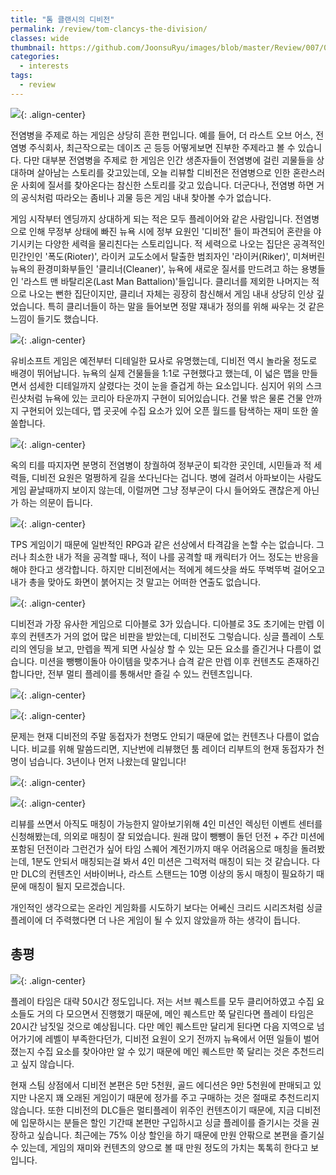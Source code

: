 ```yaml
---
title: "톰 클랜시의 디비전"
permalink: /review/tom-clancys-the-division/
classes: wide
thumbnail: https://github.com/JoonsuRyu/images/blob/master/Review/007/00.jpg?raw=true
categories:
  - interests
tags:
  - review
---
```


![](https://github.com/JoonsuRyu/images/blob/master/Review/007/00.jpg?raw=true){: .align-center}

전염병을 주제로 하는 게임은 상당히 흔한 편입니다. 예를 들어, 더 라스트 오브 어스, 전염병 주식회사, 최근작으로는 데이즈 곤 등등 어떻게보면 진부한 주제라고 볼 수 있습니다. 다만 대부분 전염병을 주제로 한 게임은 인간 생존자들이 전염병에 걸린 괴물들을 상대하며 살아남는 스토리를 갖고있는데, 오늘 리뷰할 디비전은 전염병으로 인한 혼란스러운 사회에 질서를 찾아온다는 참신한 스토리를 갖고 있습니다. 더군다나, 전염병 하면 거의 공식처럼 따라오는 좀비나 괴물 등은 게임 내내 찾아볼 수가 없습니다.

게임 시작부터 엔딩까지 상대하게 되는 적은 모두 플레이어와 같은 사람입니다. 전염병으로 인해 무정부 상태에 빠진 뉴욕 시에 정부 요원인 '디비전' 들이 파견되어 혼란을 야기시키는 다양한 세력을 물리친다는 스토리입니다. 적 세력으로 나오는 집단은 공격적인 민간인인 '폭도(Rioter)', 라이커 교도소에서 탈출한 범죄자인 '라이커(Riker)', 미쳐버린 뉴욕의 환경미화부들인 '클리너(Cleaner)', 뉴욕에 새로운 질서를 만드려고 하는 용병들인 '라스트 맨 바탈리온(Last Man Battalion)'들입니다. 클리너를 제외한 나머지는 적으로 나오는 뻔한 집단이지만, 클리너 자체는 굉장히 참신해서 게임 내내 상당히 인상 깊었습니다. 특히 클리너들이 하는 말을 들어보면 정말 쟤내가 정의를 위해 싸우는 것 같은 느낌이 들기도 했습니다.

![](https://github.com/JoonsuRyu/images/blob/master/Review/007/01.jpg?raw=true){: .align-center}

유비소프트 게임은 예전부터 디테일한 묘사로 유명했는데, 디비전 역시 놀라울 정도로 배경이 뛰어납니다. 뉴욕의 실제 건물들을 1:1로 구현했다고 했는데, 이 넓은 맵을 만들면서 섬세한 디테일까지 살렸다는 것이 눈을 즐겁게 하는 요소입니다. 심지어 위의 스크린샷처럼 뉴욕에 있는 코리아 타운까지 구현이 되어있습니다. 건물 밖은 물론 건물 안까지 구현되어 있는데다, 맵 곳곳에 수집 요소가 있어 오픈 월드를 탐색하는 재미 또한 쏠쏠합니다.

![](https://github.com/JoonsuRyu/images/blob/master/Review/007/02.jpg?raw=true){: .align-center}

옥의 티를 따지자면 분명히 전염병이 창궐하여 정부군이 퇴각한 곳인데, 시민들과 적 세력들, 디비전 요원은 멀쩡하게 길을 쏘다닌다는 겁니다. 병에 걸려서 아파보이는 사람도 게임 끝날때까지 보이지 않는데, 이럴꺼면 그냥 정부군이 다시 들어와도 괜찮은게 아닌가 하는 의문이 듭니다.

![](https://github.com/JoonsuRyu/images/blob/master/Review/007/03.gif?raw=true){: .align-center}

TPS 게임이기 때문에 일반적인 RPG과 같은 선상에서 타격감을 논할 수는 없습니다. 그러나 최소한 내가 적을 공격할 때나, 적이 나를 공격할 때 캐릭터가 어느 정도는 반응을 해야 한다고 생각합니다. 하지만 디비전에서는 적에게 헤드샷을 쏴도 뚜벅뚜벅 걸어오고 내가 총을 맞아도 화면이 붉어지는 것 말고는 어떠한 연출도 없습니다.

![](https://github.com/JoonsuRyu/images/blob/master/Review/007/04.jpg?raw=true){: .align-center}

디비전과 가장 유사한 게임으로 디아블로 3가 있습니다. 디아블로 3도 초기에는 만렙 이후의 컨텐츠가 거의 없어 많은 비판을 받았는데, 디비전도 그렇습니다. 싱글 플레이 스토리의 엔딩을 보고, 만렙을 찍게 되면 사실상 할 수 있는 모든 요소를 즐긴거나 다름이 없습니다. 미션을 뺑뺑이돌아 아이템을 맞추거나 습격 같은 만렙 이후 컨텐츠도 존재하긴 합니다만, 전부 멀티 플레이를 통해서만 즐길 수 있느 컨텐츠입니다.

![](https://github.com/JoonsuRyu/images/blob/master/Review/007/05.png?raw=true){: .align-center}

![](https://github.com/JoonsuRyu/images/blob/master/Review/007/06.png?raw=true){: .align-center}

문제는 현재 디비전의 주말 동접자가 천명도 안되기 때문에 없는 컨텐츠나 다름이 없습니다. 비교를 위해 말씀드리면, 지난번에 리뷰했던 툼 레이더 리부트의 현재 동접자가 천명이 넘습니다. 3년이나 먼저 나왔는데 말입니다!

![](https://github.com/JoonsuRyu/images/blob/master/Review/007/07.jpg?raw=true){: .align-center}

![](https://github.com/JoonsuRyu/images/blob/master/Review/007/08.jpg?raw=true){: .align-center}

리뷰를 쓰면서 아직도 매칭이 가능한지 알아보기위해 4인 미션인 렉싱턴 이벤트 센터를 신청해봤는데, 의외로 매칭이 잘 되었습니다. 원래 많이 뺑뺑이 돌던 던전 + 주간 미션에 포함된 던전이라 그런건가 싶어 타임 스퀘어 계전기까지 매우 어려움으로 매칭을 돌려봤는데, 1분도 안되서 매칭되는걸 봐서 4인 미션은 그럭저럭 매칭이 되는 것 같습니다. 다만 DLC의 컨텐츠인 서바이버나, 라스트 스탠드는 10명 이상의 동시 매칭이 필요하기 때문에 매칭이 될지 모르겠습니다.

개인적인 생각으로는 온라인 게임화를 시도하기 보다는 어쎄신 크리드 시리즈처럼 싱글 플레이에 더 주력했다면 더 나은 게임이 될 수 있지 않았을까 하는 생각이 듭니다.

## 총평

![](https://github.com/JoonsuRyu/images/blob/master/Review/007/09.png?raw=true){: .align-center}

플레이 타임은 대략 50시간 정도입니다. 저는 서브 퀘스트를 모두 클리어하였고 수집 요소들도 거의 다 모으면서 진행했기 때문에, 메인 퀘스트만 쭉 달린다면 플레이 타임은 20시간 남짓일 것으로 예상됩니다. 다만 메인 퀘스트만 달리게 된다면 다음 지역으로 넘어가기에 레벨이 부족한다던가, 디비전 요원이 오기 전까지 뉴욕에서 어떤 일들이 벌어졌는지 수집 요소를 찾아야만 알 수 있기 때문에 메인 퀘스트만 쭉 달리는 것은 추천드리고 싶지 않습니다.

현재 스팀 상점에서 디비전 본편은 5만 5천원, 골드 에디션은 9만 5천원에 판매되고 있지만 나온지 꽤 오래된 게임이기 때문에 정가를 주고 구매하는 것은 절때로 추천드리지 않습니다. 또한 디비전의 DLC들은 멀티플레이 위주인 컨텐츠이기 때문에, 지금 디비전에 입문하시는 분들은 할인 기간때 본편만 구입하시고 싱글 플레이를 즐기시는 것을 권장하고 싶습니다. 최근에는 75% 이상 할인을 하기 때문에 만원 안팎으로 본편을 즐기실 수 있는데, 게임의 재미와 컨텐츠의 양으로 볼 때 만원 정도의 가치는 톡톡히 한다고 보입니다.